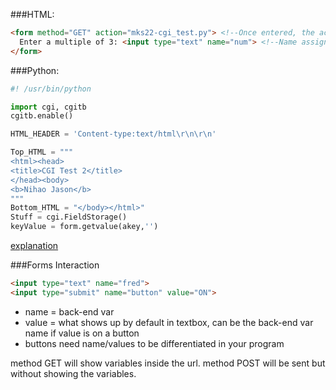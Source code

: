 ###HTML:
```html
<form method="GET" action="mks22-cgi_test.py"> <!--Once entered, the action GETs the input-->
  Enter a multiple of 3: <input type="text" name="num"> <!--Name assigns the variable-->
</form>
```

###Python:
```python
#! /usr/bin/python

import cgi, cgitb
cgitb.enable()

HTML_HEADER = 'Content-type:text/html\r\n\r\n' 

Top_HTML = """
<html><head>
<title>CGI Test 2</title>
</head><body>
<b>Nihao Jason</b>
"""
Bottom_HTML = "</body></html>"
Stuff = cgi.FieldStorage()
keyValue = form.getvalue(akey,'')
```
<a href="http://http://bert.stuy.edu/pbrooks/ml2/Python-Forms-processing.htm">explanation</a>
<br>

###Forms Interaction
```html
<input type="text" name="fred">
<input type="submit" name="button" value="ON">
```
- name = back-end var
- value = what shows up by default in textbox, can be the back-end var name if value is on a button
- buttons need name/values to be differentiated in your program

method GET will show variables inside the url.
method POST will be sent but without showing the variables.
